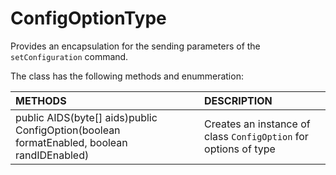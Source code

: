 # ConfigOptionType
Provides an encapsulation for the sending parameters of the <code>setConfiguration</code> command.

The class has the following methods and enummeration:

|METHODS                                       |DESCRIPTION                                                                                        |
|:---------------------------------------------|:--------------------------------------------------------------------------------------------------|
|public AIDS(byte[] aids)public ConfigOption(boolean formatEnabled, boolean randIDEnabled)|Creates an instance of class <code>ConfigOption</code> for options of type 
